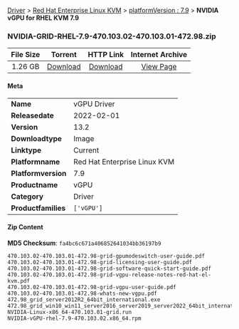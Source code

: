 
[Driver](/README.md)  >  [Red Hat Enterprise Linux KVM](/index/Driver/Red_Hat_Enterprise_Linux_KVM.md)  >  [platformVersion : 7.9](/index/Driver/Red_Hat_Enterprise_Linux_KVM/7.9.md)  >  **NVIDIA vGPU for RHEL KVM 7.9**


### NVIDIA-GRID-RHEL-7.9-470.103.02-470.103.01-472.98.zip

| **File Size** | **Torrent**  | **HTTP Link** | **Internet Archive** |
|:-------------:|:------------:|:-------------:|:--------------------:|
| 1.26 GB |  [Download](https://archive.org/download/nvgpu_NVIDIA-GRID-RHEL-7.9-470.103.02-470.103.01-472.98.zip/nvgpu_NVIDIA-GRID-RHEL-7.9-470.103.02-470.103.01-472.98.zip_archive.torrent)       | [Download](https://archive.org/compress/nvgpu_NVIDIA-GRID-RHEL-7.9-470.103.02-470.103.01-472.98.zip) | [View Page](https://archive.org/details/nvgpu_NVIDIA-GRID-RHEL-7.9-470.103.02-470.103.01-472.98.zip)       |

#### Meta

<table>
<tr><td><strong>Name</strong></td><td>vGPU Driver</td></tr>
<tr><td><strong>Releasedate</strong></td><td>2022-02-01</td></tr>
<tr><td><strong>Version</strong></td><td>13.2</td></tr>
<tr><td><strong>Downloadtype</strong></td><td>Image</td></tr>
<tr><td><strong>Linktype</strong></td><td>Current</td></tr>
<tr><td><strong>Platformname</strong></td><td>Red Hat Enterprise Linux KVM</td></tr>
<tr><td><strong>Platformversion</strong></td><td>7.9</td></tr>
<tr><td><strong>Productname</strong></td><td>vGPU</td></tr>
<tr><td><strong>Category</strong></td><td>Driver</td></tr>
<tr><td><strong>Productfamilies</strong></td><td><code>['vGPU']</code></td></tr>
</table>

#### Zip Content

**MD5 Checksum**: `fa4bc6c671a406852641034bb36197b9`

```text
470.103.02-470.103.01-472.98-grid-gpumodeswitch-user-guide.pdf
470.103.02-470.103.01-472.98-grid-licensing-user-guide.pdf
470.103.02-470.103.01-472.98-grid-software-quick-start-guide.pdf
470.103.02-470.103.01-472.98-grid-vgpu-release-notes-red-hat-el-kvm.pdf
470.103.02-470.103.01-472.98-grid-vgpu-user-guide.pdf
470.103.02-470.103.01-472.98-whats-new-vgpu.pdf
472.98_grid_server2012R2_64bit_international.exe
472.98_grid_win10_win11_server2016_server2019_server2022_64bit_international.exe
NVIDIA-Linux-x86_64-470.103.01-grid.run
NVIDIA-vGPU-rhel-7.9-470.103.02.x86_64.rpm
```